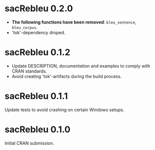 # sacRebleu 0.2.0
 - **The following functions have been removed**: `bleu_sentence`, `bleu_corpus`.
 - 'tok'-dependency droped.

# sacRebleu 0.1.2
 - Update DESCRIPTION, documentation and examples to comply with CRAN standards.
 - Avoid creating 'tok'-artifacts during the build process.

# sacRebleu 0.1.1
Update tests to avoid crashing on certain Windows setups. 

# sacRebleu 0.1.0
Initial CRAN submission.